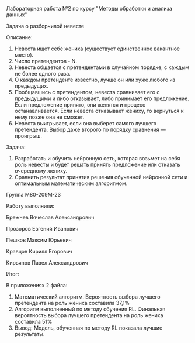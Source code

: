 Лабораторная работа №2 по курсу "Методы обработки и анализа данных"

Задача о разборчивой невесте

Описание:
1. Невеста ищет себе жениха (существует единственное вакантное место).
2. Число претендентов - N.
3. Невеста общается с претендентами в случайном порядке, с каждым не более одного раза.
4. О каждом претенденте известно, лучше он или хуже любого из предыдущих.
5. Пообщавшись с претендентом, невеста сравнивает его с предыдущими и либо отказывает, либо принимает его предложение. Если предложение принято, они женятся и процесс останавливается. Если невеста отказывает жениху, то вернуться к нему позже она не сможет.
6. Невеста выигрывает, если она выберет самого лучшего претендента. Выбор даже второго по порядку сравнения — проигрыш.

Задача:
1. Разработать и обучить нейронную сеть, которая возьмет на себя роль невесты и будет решать принять предложение или отказать очередному жениху.
2. Сравнить результат принятия решения обученной нейронной сети и оптимальным математическим алгоритмом.

Группа М80-209М-23

Работу выполнили:

Брежнев Вячеслав Александрович

Прозоров Евгений Иванович

Пешков Максим Юрьевич

Кравцов Кирилл Егорович

Кирьянов Павел Александрович

Итог:

В приложениях 2 файла:
1. Математический алгоритм. Вероятность выбора лучшего претендента на роль жениха составила 37,1%
2. Алгоритм выполненный по методу обучения RL. Финальная вероятность выбора лучшего претендента на роль жениха составила 51%
3. Вывод: Модель, обученная по методу RL показала лучшие результаты.
